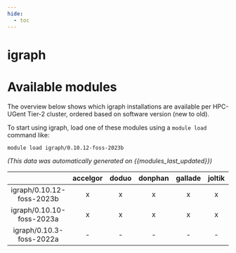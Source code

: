 ```yaml
---
hide:
  - toc
---
```


igraph
======

# Available modules


The overview below shows which igraph installations are available per HPC-UGent Tier-2 cluster, ordered based on software version (new to old).

To start using igraph, load one of these modules using a `module load` command like:

```shell
module load igraph/0.10.12-foss-2023b
```

*(This data was automatically generated on {{modules_last_updated}})*  

| |accelgor|doduo|donphan|gallade|joltik|shinx|
| :---: | :---: | :---: | :---: | :---: | :---: | :---: |
|igraph/0.10.12-foss-2023b|x|x|x|x|x|x|
|igraph/0.10.10-foss-2023a|x|x|x|x|x|x|
|igraph/0.10.3-foss-2022a|-|-|-|-|-|x|
